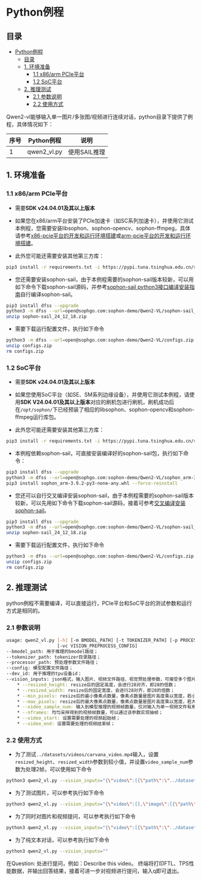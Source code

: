 # Python例程

## 目录

- [Python例程](#python例程)
  - [目录](#目录)
  - [1. 环境准备](#1-环境准备)
    - [1.1 x86/arm PCIe平台](#11-x86arm-pcie平台)
    - [1.2 SoC平台](#12-soc平台)
  - [2. 推理测试](#2-推理测试)
    - [2.1 参数说明](#21-参数说明)
    - [2.2 使用方式](#22-使用方式)

Qwen2-vl能够输入单一图片/多张图/视频进行连续对话，python目录下提供了例程，具体情况如下：

| 序号  |  Python例程       |            说明                 |
| ---- | ---------------- | ------------------------------ |
|   1  | qwen2_vl.py      | 使用SAIL推理                     |

## 1. 环境准备

### 1.1 x86/arm PCIe平台

- 需要**SDK v24.04.01及其以上版本**

- 如果您在x86/arm平台安装了PCIe加速卡（如SC系列加速卡），并使用它测试本例程，您需要安装libsophon、sophon-opencv、sophon-ffmpeg，具体请参考[x86-pcie平台的开发和运行环境搭建](../../../docs/Environment_Install_Guide.md#3-x86-pcie平台的开发和运行环境搭建)或[arm-pcie平台的开发和运行环境搭建](../../../docs/Environment_Install_Guide.md#5-arm-pcie平台的开发和运行环境搭建)。

- 此外您可能还需要安装其他第三方库：

```bash
pip3 install -r requirements.txt -i https://pypi.tuna.tsinghua.edu.cn/simple
```

- 您还需要安装sophon-sail，由于本例程需要的sophon-sail版本较新，可以用如下命令下载sophon-sail源码，并参考[sophon-sail python3接口编译安装指南](https://doc.sophgo.com/sdk-docs/v24.04.01/docs_latest_release/docs/sophon-sail/docs/zh/html/1_build.html#python3wheel)自行编译sophon-sail。

```bash
pip3 install dfss --upgrade
python3 -m dfss --url=open@sophgo.com:sophon-demo/Qwen2-VL/sophon-sail_24_12_18.zip
unzip sophon-sail_24_12_18.zip
```

- 需要下载运行配置文件，执行如下命令

```bash
python3 -m dfss --url=open@sophgo.com:sophon-demo/Qwen2-VL/configs.zip
unzip configs.zip
rm configs.zip
```

### 1.2 SoC平台

- 需要**SDK v24.04.01及其以上版本**

- 如果您使用SoC平台（如SE、SM系列边缘设备），并使用它测试本例程，请使用**SDK V24.04.01及其以上版本**对应的刷机包进行刷机，刷机成功后在`/opt/sophon/`下已经预装了相应的libsophon、sophon-opencv和sophon-ffmpeg运行库包。

- 此外您可能还需要安装其他第三方库：

```bash
pip3 install -r requirements.txt -i https://pypi.tuna.tsinghua.edu.cn/simple
``` 

- 本例程依赖sophon-sail，可直接安装编译好的sophon-sail包，执行如下命令：

```bash
pip3 install dfss --upgrade
python3 -m dfss --url=open@sophgo.com:sophon-demo/Qwen2-VL/sophon_arm-3.9.2-py3-none-any.whl
pip3 install sophon_arm-3.9.2-py3-none-any.whl --force-reinstall
```

- 您还可以自行交叉编译安装sophon-sail，由于本例程需要的sophon-sail版本较新，可以先用如下命令下载sophon-sail源码，接着可参考[交叉编译安装sophon-sail](../../../docs/Environment_Install_Guide.md#42-交叉编译安装sophon-sail)。 

```bash
pip3 install dfss --upgrade
python3 -m dfss --url=open@sophgo.com:sophon-demo/Qwen2-VL/sophon-sail_24_12_18.zip
unzip sophon-sail_24_12_18.zip
```

- 需要下载运行配置文件，执行如下命令

```bash
python3 -m dfss --url=open@sophgo.com:sophon-demo/Qwen2-VL/configs.zip
unzip configs.zip
rm configs.zip
```

## 2. 推理测试

python例程不需要编译，可以直接运行，PCIe平台和SoC平台的测试参数和运行方式是相同的。

### 2.1 参数说明

```bash
usage: qwen2_vl.py [-h] [-m BMODEL_PATH] [-t TOKENIZER_PATH] [-p PROCESSOR_PATH] [-c CONFIG] [-d DEV_ID] [-g {greedy,penalty_sample}] [-i INPUT_PATHS [INPUT_PATHS ...]] [-ity {image,video}]
                   [-vc VISION_PREPROCESS_CONFIG]
--bmodel_path: 用于推理的bmodel路径；
--tokenizer_path: tokenizer目录路径；
--processor_path: 预处理参数文件路径；
--config: 模型配置文件路径；
--dev_id: 用于推理的tpu设备id；
--vision_inputs: json格式，输入图片、视频文件路径、视觉预处理参数，可接受多个图片输入，格式：{"video":[{"path":str/list(str), "preprocess_config":dict},{"path":str/list(str), "preprocess_config":dict},...], "image":[{"path":str, "preprocess_config":dict},{"path":str, "preprocess_config":dict},...]}。其中preprocess_config参数用于生成prompt的额外视觉预处理参数，例如可设置"resized_height"、"resized_width"、"min_pixels"、"max_pixels"等，与官方支持的输入一致，在内存不足时，可适当设置这些参数，支持的常用参数说明如下：
    * --resized_height: resize后的固定高度，会进行28对齐，即28的倍数；
    * --resized_width: resize后的固定宽度，会进行28对齐，即28的倍数；
    * --min_pixels: resize后的最小像素点数量，像素点数量是图片高度乘以宽度，若小于该像素数量会重新计算高宽的缩放比例，最终高度宽度也会进行28对齐，即28的倍数，若--resized_height和--resized_width设置，则该参数无效；
    * --max_pixels: resize后的最大像素点数量，像素点数量是图片高度乘以宽度，若大于该像素数量会重新计算高宽的缩放比例，最终高度宽度也会进行28对齐，即28的倍数，若--resized_height和--resized_width设置，则该参数无效；
    * --video_sample_num: 输入到模型推理的视频帧数量，仅对输入为单一视频文件有用，对于输入一系列视频帧图片和图片输入无效；
    * --nframes: 均匀采样得到的视频帧数量，可以通过该参数实现抽帧；
    * --video_start: 设置需要处理的视频起始帧；
    * --video_end: 设置需要处理的视频结束帧；
```

### 2.2 使用方式

- 为了测试`../datasets/videos/carvana_video.mp4`输入，设置`resized_height`、`resized_width`参数到较小值，并设置`video_sample_num`参数为处理2帧，可以使用如下命令
```bash
python3 qwen2_vl.py --vision_inputs="{\"video\":[{\"path\":\"../datasets/videos/carvana_video.mp4\",\"preprocess_config\":{\"resized_height\":140,\"resized_width\":210,\"video_sample_num\":2}}],\"image\":[]}"
```

- 为了测试图片，可以参考执行如下命令
```bash
python3 qwen2_vl.py --vision_inputs="{\"video\":[],\"image\":[{\"path\":\"../datasets/images/panda.jpg\", \"preprocess_config\":{\"resized_height\":280,\"resized_width\":420}}]}"
```

- 为了同时对图片和视频提问，可以参考执行如下命令
```bash
python3 qwen2_vl.py --vision_inputs="{\"video\":[{\"path\":\"../datasets/videos/carvana_video.mp4\",\"preprocess_config\":{\"resized_height\":140,\"resized_width\":210,\"video_sample_num\":2}}],\"image\":[{\"path\":\"../datasets/images/panda.jpg\", \"preprocess_config\":{\"resized_height\":280,\"resized_width\":420}}]}"
```

- 为了纯文本对话，可以参考执行如下命令
```bash
python3 qwen2_vl.py --vision_inputs=""
```

在Question: 处进行提问，例如：Describe this video。
终端将打印FTL、TPS性能数据，并输出回答结果，接着可进一步对视频进行提问，输入q即可退出。
